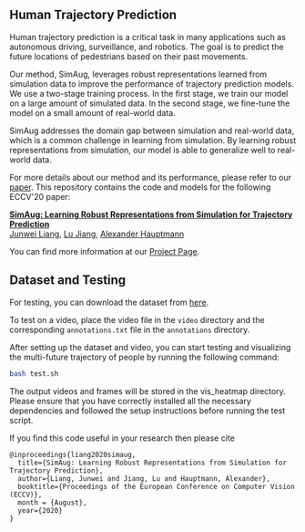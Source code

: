 ## Human Trajectory Prediction

Human trajectory prediction is a critical task in many applications such as autonomous driving, surveillance, and robotics. The goal is to predict the future locations of pedestrians based on their past movements.

Our method, SimAug, leverages robust representations learned from simulation data to improve the performance of trajectory prediction models. We use a two-stage training process. In the first stage, we train our model on a large amount of simulated data. In the second stage, we fine-tune the model on a small amount of real-world data.

SimAug addresses the domain gap between simulation and real-world data, which is a common challenge in learning from simulation. By learning robust representations from simulation, our model is able to generalize well to real-world data.

For more details about our method and its performance, please refer to our [paper](https://arxiv.org/abs/2004.02022).
This repository contains the code and models for the following ECCV'20 paper:

**[SimAug: Learning Robust Representations from Simulation for Trajectory Prediction](https://arxiv.org/abs/2004.02022)** \
[Junwei Liang](https://www.cs.cmu.edu/~junweil/),
[Lu Jiang](http://www.lujiang.info/),
[Alexander Hauptmann](https://www.cs.cmu.edu/~alex/)

You can find more information at our [Project Page](https://precognition.team/next/simaug/).

## Dataset and Testing

For testing, you can download the dataset from [here](https://www.kaggle.com/datasets/aryashah2k/stanford-drone-dataset).

To test on a video, place the video file in the `video` directory and the corresponding `annotations.txt` file in the `annotations` directory.

After setting up the dataset and video, you can start testing and visualizing the multi-future trajectory of people by running the following command:

```bash
bash test.sh
```
The output videos and frames will be stored in the vis_heatmap directory. Please ensure that you have correctly installed all the necessary dependencies and followed the setup instructions before running the test script.


If you find this code useful in your research then please cite

```
@inproceedings{liang2020simaug,
  title={SimAug: Learning Robust Representations from Simulation for Trajectory Prediction},
  author={Liang, Junwei and Jiang, Lu and Hauptmann, Alexander},
  booktitle={Proceedings of the European Conference on Computer Vision (ECCV)},
  month = {August},
  year={2020}
}
```
